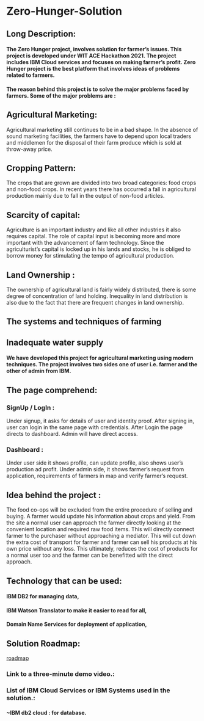 # Zero-Hunger-Solution
## Long Description:
#### The Zero Hunger project, involves solution for farmer’s issues. This project is developed under WIT ACE Hackathon 2021. The project includes IBM Cloud services and focuses on making farmer’s profit. Zero Hunger project is the best platform that involves ideas of problems related to farmers. 
#### The reason behind this project is to solve the major problems faced by farmers. Some of the major problems are :
##  Agricultural Marketing:
Agricultural marketing still continues to be in a bad shape. In the absence of sound marketing facilities, the farmers have to depend upon local traders and middlemen for the disposal of their farm produce which is sold at throw-away price.
## Cropping Pattern: 
The crops that are grown are divided into two broad categories: food crops and non-food crops. In recent years there has occurred a fall in agricultural production mainly due to fall in the output of non-food articles. 
##  Scarcity of capital:
Agriculture is an important industry and like all other industries it also requires capital. The role of capital input is becoming more and more important with the advancement of farm technology. Since the agriculturist’s capital is locked up in his lands and stocks, he is obliged to borrow money for stimulating the tempo of agricultural production.
##  Land Ownership : 
The ownership of agricultural land is fairly widely distributed, there is some degree of concentration of land holding. Inequality in land distribution is also due to the fact that there are frequent changes in land ownership.
## The systems and techniques of farming
## Inadequate water supply

#### We have developed this project for agricultural marketing using modern techniques. The project involves two sides one of user i.e. farmer and the other of admin from IBM. 
## The page comprehend:
### SignUp  / LogIn :
 Under signup, it asks for details of user and identity proof. After signing in, user can login in the same page with credentials. After Login the page directs to dashboard. Admin will have direct access.
### Dashboard : 
Under user side it shows profile, can update profile, also shows user’s production ad profit. Under admin side, it shows farmer’s request from application, requirements of farmers in map and verify farmer’s request.

## Idea behind the project : 
The food co-ops will be excluded from the entire procedure of selling and buying. A farmer would update his information about crops and yield. From the site a normal user can approach the farmer directly looking at the convenient location and required raw food items. This will directly connect farmer to the purchaser without approaching a mediator. This will cut down the extra cost of transport for farmer and farmer can sell his products at his own price without any loss. This ultimately, reduces the cost of products for a normal user too and the farmer can be benefitted with the direct approach. 

## Technology that can be used: 
#### IBM DB2 for managing data, 
#### IBM Watson Translator to make it easier to read for all,
#### Domain Name Services for deployment of application,


## Solution Roadmap:
[roadmap](https://github.com/AAPSS/Zero-Hunger-solution/blob/master/road%20map.png)
### Link to a three-minute demo video.: 
### List of IBM Cloud Services or IBM Systems used in the solution.: 
#### ~IBM db2 cloud : for database. 